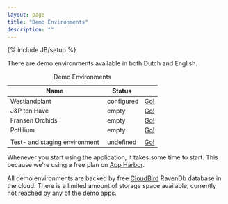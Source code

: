 ```yaml
---
layout: page
title: "Demo Environments"
description: ""
---
```

{% include JB/setup %}

There are demo environments available in both Dutch and English.

<table class="table table-striped table-hover">
    <caption>Demo Environments</caption>
    <thead>
        <tr>
            <th>Name</th>
            <th>Status</th>
            <th></th>
        </tr>
    </thead>
    <tbody>
        <tr>
            <td>Westlandplant</td>
            <td>
                <img src="/assets/themes/twitter/img/blank.png" class="flag flag-nl" alt="nl" /> configured</td>
            <td><a href="http://openkas-westlandplant.apphb.com" class="btn btn-success">Go!</a></td>
        </tr>
        <tr>
            <td>J&amp;P ten Have</td>
            <td><img src="/assets/themes/twitter/img/blank.png" class="flag flag-nl" alt="nl" /> empty</td>
            <td><a href="http://openkas-jenp.apphb.com" class="btn btn-success">Go!</a></td>
        </tr>
        <tr>
            <td>Fransen Orchids</td>
            <td><img src="/assets/themes/twitter/img/blank.png" class="flag flag-nl" alt="nl" /> empty</td>
            <td><a href="http://openkas-fransen.apphb.com" class="btn">Go!</a></td>
        </tr>
        <tr>
            <td>Potlilium</td>
            <td><img src="/assets/themes/twitter/img/blank.png" class="flag flag-nl" alt="nl" /> empty</td>
            <td><a href="http://openkas-potlilium.apphb.com" class="btn">Go!</a></td>
        </tr>
        <tr>
            <td colspan="3"> </td>
        </tr>
        <tr>
            <td>Test- and staging environment</td>
            <td><img src="/assets/themes/twitter/img/blank.png" class="flag flag-gb" alt="nl" /> undefined</td>
            <td><a href="https://appharbor.com/applications/openkas-staging" class="btn btn-warning">Go!</a></td>
        </tr>
    </tbody>
</table>

Whenever you start using the application, it takes some time to start. 
This because we're using a free plan on [App Harbor](https://appharbor.com/). 

All demo environments are backed by free [CloudBird](https://www.cloudbird.net/) RavenDb database in the cloud. There is a limited amount of storage space available, currently not reached by any of the demo apps.


